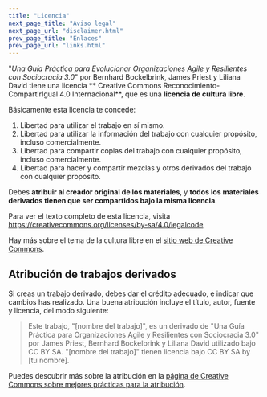 ```yaml
---
title: "Licencia"
next_page_title: "Aviso legal"
next_page_url: "disclaimer.html"
prev_page_title: "Enlaces"
prev_page_url: "links.html"
---
```



"*Una Guía Práctica para Evolucionar Organizaciones Agile y Resilientes con Sociocracia 3.0*" por Bernhard Bockelbrink, James Priest y Liliana David tiene una licencia ** Creative Commons Reconocimiento-CompartirIgual 4.0 Internacional**, que es una **licencia de cultura libre**.

Básicamente esta licencia te concede:

1. Libertad para utilizar el trabajo en sí mismo.
2. Libertad para utilizar la información del trabajo con cualquier propósito, incluso comercialmente.
3. Libertad para compartir copias del trabajo con cualquier propósito, incluso comercialmente.
4. Libertad para hacer y compartir mezclas y otros derivados del trabajo con cualquier propósito.

Debes **atribuir al creador original de los materiales**, y **todos los materiales derivados tienen que ser compartidos bajo la misma licencia**.

Para ver el texto completo de esta licencia, visita <https://creativecommons.org/licenses/by-sa/4.0/legalcode>

Hay más sobre el tema de la cultura libre en el [sitio web de Creative Commons](https://creativecommons.org/freeworks).

## Atribución de trabajos derivados

Si creas un trabajo derivado, debes dar el crédito adecuado, e indicar que cambios has realizado. Una buena atribución incluye el título, autor, fuente y licencia, del modo siguiente:

> Este trabajo, "[nombre del trabajo]", es un derivado de "Una Guía Práctica para Organizaciones Agile y Resilientes con Sociocracia 3.0" por James Priest, Bernhard Bockelbrink y Liliana David utilizado bajo CC BY SA. "[nombre del trabajo]" tienen licencia bajo CC BY SA by [tu nombre].

Puedes descubrir más sobre la atribución en la [página de Creative Commons sobre mejores prácticas para la atribución](https://wiki.creativecommons.org/wiki/best_practices_for_attribution).